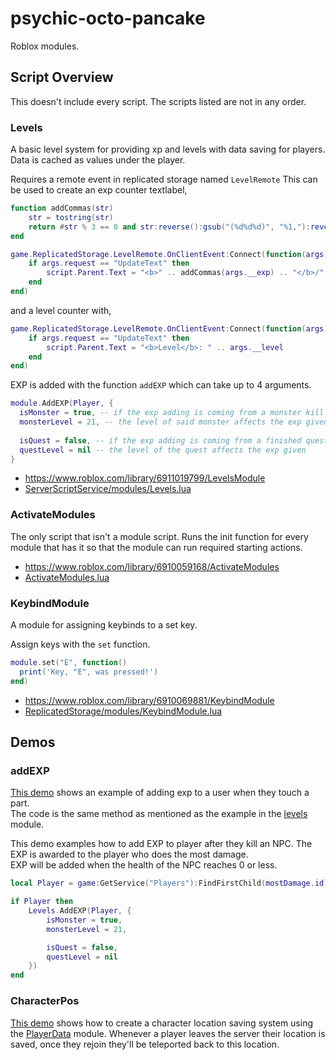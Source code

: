 # psychic-octo-pancake
Roblox modules.

## Script Overview
This doesn't include every script. The scripts listed are not in any order.

### Levels

A basic level system for providing xp and levels with data saving for players.
Data is cached as values under the player.

Requires a remote event in replicated storage named `LevelRemote`
This can be used to create an exp counter textlabel,
```lua
function addCommas(str)
	str = tostring(str)
	return #str % 3 == 0 and str:reverse():gsub("(%d%d%d)", "%1,"):reverse():sub(2) or str:reverse():gsub("(%d%d%d)", "%1,"):reverse()
end

game.ReplicatedStorage.LevelRemote.OnClientEvent:Connect(function(args)
	if args.request == "UpdateText" then
		script.Parent.Text = "<b>" .. addCommas(args.__exp) .. "</b>/" .. addCommas(args.__exp_needed)
	end
end)
```
and a level counter with,
```lua
game.ReplicatedStorage.LevelRemote.OnClientEvent:Connect(function(args)
	if args.request == "UpdateText" then
		script.Parent.Text = "<b>Level</b>: " .. args.__level
	end
end)
```
EXP is added with the function `addEXP` which can take up to 4 arguments.
```lua
module.AddEXP(Player, {
  isMonster = true, -- if the exp adding is coming from a monster kill
  monsterLevel = 21, -- the level of said monster affects the exp given
				
  isQuest = false, -- if the exp adding is coming from a finished quest
  questLevel = nil -- the level of the quest affects the exp given
}
```

- https://www.roblox.com/library/6911019799/LevelsModule <br>
- [ServerScriptService/modules/Levels.lua](https://github.com/0aoq/psychic-octo-pancake/blob/main/ServerScriptService/modules/Levels.lua)

### ActivateModules

The only script that isn't a module script.
Runs the init function for every module that has it so that the module can run required starting actions.

- https://www.roblox.com/library/6910059168/ActivateModules <br>
- [ActivateModules.lua](https://github.com/0aoq/psychic-octo-pancake/blob/main/ActivateModules.lua)

### KeybindModule

A module for assigning keybinds to a set key.

Assign keys with the `set` function.
```lua
module.set("E", function()
  print('Key, "E", was pressed!')
end)
```

- https://www.roblox.com/library/6910069881/KeybindModule <br>
- [ReplicatedStorage/modules/KeybindModule.lua](https://github.com/0aoq/psychic-octo-pancake/blob/main/ReplicatedStorage/modules/KeybindModule.lua)


## Demos

### addEXP

[This demo](https://github.com/0aoq/psychic-octo-pancake/blob/main/Demos/exp_giving_demo_enemy%20lol%20(lvl.21).rbxm) shows an example of adding exp to a user when they touch a part. <br>
The code is the same method as mentioned as the example in the [levels](https://github.com/0aoq/psychic-octo-pancake#levels) module.

This demo examples how to add EXP to player after they kill an NPC. The EXP is awarded to the player who does the most damage. <br>
EXP will be added when the health of the NPC reaches 0 or less.
```lua
local Player = game:GetService("Players"):FindFirstChild(mostDamage.id)

if Player then
	Levels.AddEXP(Player, {
		isMonster = true,
		monsterLevel = 21,

		isQuest = false,
		questLevel = nil
	})
end
```

### CharacterPos

[This demo](https://github.com/0aoq/psychic-octo-pancake/blob/main/Demos/CharacterPos.lua) shows how to create a character location saving system using the [PlayerData](https://github.com/0aoq/psychic-octo-pancake/blob/main/ServerScriptService/modules/PlayerData.lua) module. Whenever a player leaves the server their location is saved, once they rejoin they'll be teleported back to this location.
